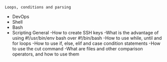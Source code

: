	Loops, conditions and parsing
- DevOps
- Shell
- Bash
- Scripting
General
	-How to create SSH keys
	-What is the advantage of using #!/usr/bin/env bash over #!/bin/bash
	-How to use while, until and for loops
	-How to use if, else, elif and case condition statements
	-How to use the cut command
	-What are files and other comparison operators, and how to use them
